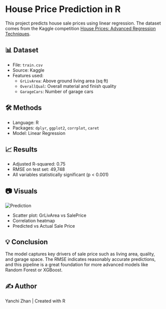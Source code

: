 # House Price Prediction in R

This project predicts house sale prices using linear regression. The dataset comes from the Kaggle competition [House Prices: Advanced Regression Techniques](https://www.kaggle.com/competitions/house-prices-advanced-regression-techniques).

## 📊 Dataset
- File: `train.csv`
- Source: Kaggle
- Features used:
  - `GrLivArea`: Above ground living area (sq ft)
  - `OverallQual`: Overall material and finish quality
  - `GarageCars`: Number of garage cars

## 🛠 Methods
- Language: R
- Packages: `dplyr`, `ggplot2`, `corrplot`, `caret`
- Model: Linear Regression

## 📈 Results
- Adjusted R-squared: 0.75
- RMSE on test set: 49,748
- All variables statistically significant (p < 0.001)

## 📷 Visuals
![Prediction](images/predicted_vs_actual.png)
- Scatter plot: GrLivArea vs SalePrice
- Correlation heatmap
- Predicted vs Actual Sale Price

## 💡 Conclusion
The model captures key drivers of sale price such as living area, quality, and garage space. The RMSE indicates reasonably accurate predictions, and this pipeline is a great foundation for more advanced models like Random Forest or XGBoost.

## ✍️ Author
Yanchi Zhan | Created with R
